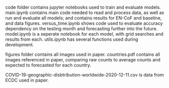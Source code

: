 code folder contains jupyter notebooks used to train and evaluate models.
  main.ipynb contains main code needed to read and process data, as well as run and evaluate all models; and contains results for EN-CoF and baseline, and data figures.
  versus_time.ipynb shows code used to evaluate accuracy dependency on the testing month and forecasting further into the future.
  model.ipynb is a seperate notebook for each model, with grid searches and results from each.
  utils.ipynb has several functions used during development.
  
figures folder contains all images used in paper.
  countries.pdf contains all images referenced in paper, comparing raw counts to average counts and expected to forecasted for each country.
  
COVID-19-geographic-disbtribution-worldwide-2020-12-11.csv is data from ECDC used in paper.
